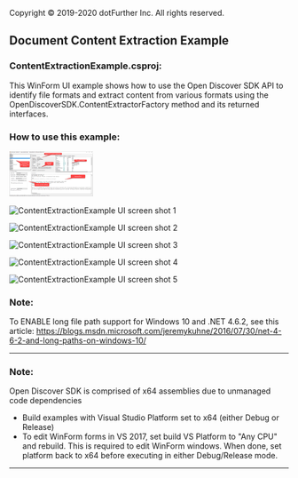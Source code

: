 Copyright © 2019-2020 dotFurther Inc. All rights reserved. 

## Document Content Extraction Example

### ContentExtractionExample.csproj:
This WinForm UI example shows how to use the Open Discover SDK API to identify file formats and extract content from various
formats using the OpenDiscoverSDK.ContentExtractorFactory method and its returned interfaces.

### How to use this example:

<img src="Image1.png" width="30%">

![ContentExtractionExample UI screen shot 1](https://github.com/dotfurther/OpenDiscoverSDK/edit/master/SdkExamples/ContentExtraction/Image1.png "ContentExtractionExample UI screen shot 1")


![ContentExtractionExample UI screen shot 2](https://github.com/dotfurther/OpenDiscoverSDK/edit/master/SdkExamples/ContentExtraction/Image2.png "ContentExtractionExample UI screen shot 2")


![ContentExtractionExample UI screen shot 3](https://github.com/dotfurther/OpenDiscoverSDK/edit/master/SdkExamples/ContentExtraction/Image3.png "ContentExtractionExample UI screen shot 3")

![ContentExtractionExample UI screen shot 4](https://github.com/dotfurther/OpenDiscoverSDK/edit/master/SdkExamples/ContentExtraction/Image4.png "ContentExtractionExample UI screen shot 4")

![ContentExtractionExample UI screen shot 5](https://github.com/dotfurther/OpenDiscoverSDK/edit/master/SdkExamples/ContentExtraction/Image5.png "ContentExtractionExample UI screen shot 5")


### Note:
To ENABLE long file path support for Windows 10 and .NET 4.6.2, see this article:
 https://blogs.msdn.microsoft.com/jeremykuhne/2016/07/30/net-4-6-2-and-long-paths-on-windows-10/
  
------------------------------------------------------------------------------------------------------------------------
### Note: 
Open Discover SDK is comprised of x64 assemblies due to unmanaged code dependencies
- Build examples with Visual Studio Platform set to x64 (either Debug or Release)
- To edit WinForm forms in VS 2017, set build VS Platform to "Any CPU" and rebuild. This is required to edit WinForm windows. 
  When done, set platform back to x64 before executing in either Debug/Release mode.
------------------------------------------------------------------------------------------------------------------------	
